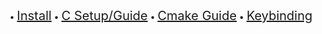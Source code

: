 <div align="center">
  <span> • </span>
  <a href="https://nvchad.com/docs/quickstart/install" style="font-size: 20px;">Install</a>
  <span> • </span>
  <a href="https://nvchad.com/docs/quickstart/install" style="font-size: 20px;">C Setup/Guide</a>
  <span> • </span>
  <a href="https://nvchad.com/docs/quickstart/install" style="font-size: 20px;">Cmake Guide</a>
  <span> • </span>
  <a href="https://nvchad.com/docs/features" style="font-size: 20px;">Keybinding</a>
  <p></p>
</div>

